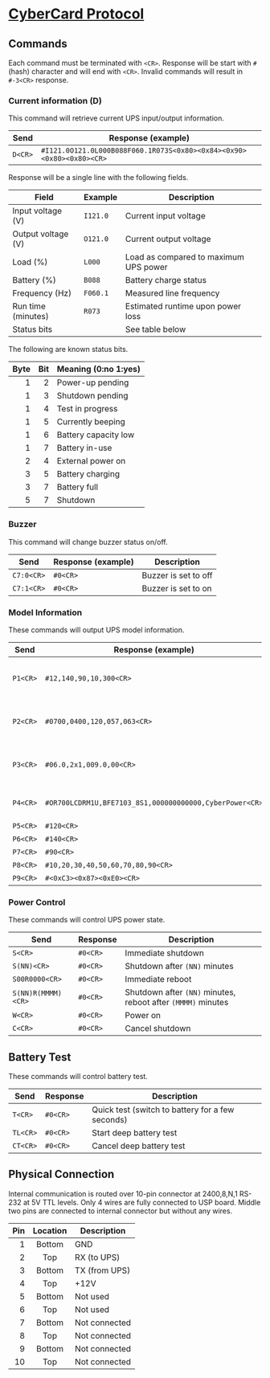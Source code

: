[CyberCard Protocol](https://medo64.com/cybercard/)
===================================================


## Commands

Each command must be terminated with `<CR>`. Response will be start with `#`
(hash) character and will end with `<CR>`. Invalid commands will result in
`#-3<CR>` response.


### Current information (D)

This command will retrieve current UPS input/output information.

| Send           | Response (example)                                                   |
|----------------|----------------------------------------------------------------------|
| `D<CR>`        | `#I121.0O121.0L000B088F060.1R073S<0x80><0x84><0x90><0x80><0x80><CR>` |

Response will be a single line with the following fields.

| Field              | Example  | Description                           |
|--------------------|----------|---------------------------------------|
| Input voltage (V)  | `I121.0` | Current input voltage                 |
| Output voltage (V) | `O121.0` | Current output voltage                |
| Load (%)           | `L000`   | Load as compared to maximum UPS power |
| Battery (%)        | `B088`   | Battery charge status                 |
| Frequency (Hz)     | `F060.1` | Measured line frequency               |
| Run time (minutes) | `R073`   | Estimated runtime upon power loss     |
| Status bits        |          | See table below                       |

The following are known status bits.

| Byte | Bit | Meaning (0:no 1:yes) |
|-----:|----:|----------------------|
|    1 |   2 | Power-up pending     |
|    1 |   3 | Shutdown pending     |
|    1 |   4 | Test in progress     |
|    1 |   5 | Currently beeping    |
|    1 |   6 | Battery capacity low |
|    1 |   7 | Battery in-use       |
|    2 |   4 | External power on    |
|    3 |   5 | Battery charging     |
|    3 |   7 | Battery full         |
|    5 |   7 | Shutdown             |


### Buzzer

This command will change buzzer status on/off.

| Send           | Response (example) | Description                            |
|----------------|--------------------|----------------------------------------|
| `C7:0<CR>`     | `#0<CR>`           | Buzzer is set to off                   |
| `C7:1<CR>`     | `#0<CR>`           | Buzzer is set to on                    |


### Model Information

These commands will output UPS model information.

| Send           | Response (example)                                      | Description                                                           |
|----------------|---------------------------------------------------------|-----------------------------------------------------------------------|
| `P1<CR>`       | `#12,140,90,10,300<CR>`                                 | Unknown, Voltage(max), Voltage(min), VoltageRange(%), Unknown         |
| `P2<CR>`       | `#0700,0400,120,057,063<CR>`                            | Power(VA), Power(W), Voltage(nominal), Frequency(min), Frequency(max) |
| `P3<CR>`       | `#06.0,2x1,009.0,00<CR>`                                | BatteryVoltage(nominal), Battery(layout), BatteryVA(nominal), Unknown |
| `P4<CR>`       | `#OR700LCDRM1U,BFE7103_8S1,000000000000,CyberPower<CR>` | Product name, Firmware, SerialNumber, Manufacturer                    |
| `P5<CR>`       | `#120<CR>`                                              | Voltage(nominal)                                                      |
| `P6<CR>`       | `#140<CR>`                                              | Voltage(max)                                                          |
| `P7<CR>`       | `#90<CR>`                                               | Voltage(min)                                                          |
| `P8<CR>`       | `#10,20,30,40,50,60,70,80,90<CR>`                       | Unknown                                                               |
| `P9<CR>`       | `#<0xC3><0x87><0xE0><CR>`                               | Unknown                                                               |


### Power Control

These commands will control UPS power state.

| Send               | Response | Description                                                  |
|--------------------|----------|--------------------------------------------------------------|
| `S<CR>`            | `#0<CR>` | Immediate shutdown                                           |
| `S(NN)<CR>`        | `#0<CR>` | Shutdown after `(NN)` minutes                                |
| `S00R0000<CR>`     | `#0<CR>` | Immediate reboot                                             |
| `S(NN)R(MMMM)<CR>` | `#0<CR>` | Shutdown after `(NN)` minutes, reboot after `(MMMM)` minutes |
| `W<CR>`            | `#0<CR>` | Power on                                                     |
| `C<CR>`            | `#0<CR>` | Cancel shutdown                                              |


## Battery Test

These commands will control battery test.

| Send           | Response | Description                                      |
|----------------|----------|--------------------------------------------------|
| `T<CR>`        | `#0<CR>` | Quick test (switch to battery for a few seconds) |
| `TL<CR>`       | `#0<CR>` | Start deep battery test                          |
| `CT<CR>`       | `#0<CR>` | Cancel deep battery test                         |


## Physical Connection

Internal communication is routed over 10-pin connector at 2400,8,N,1 RS-232 at
5V TTL levels. Only 4 wires are fully connected to USP board. Middle two pins
are connected to internal connector but without any wires.

| Pin | Location | Description   |
|----:|:--------:|---------------|
|   1 |  Bottom  | GND           |
|   2 |   Top    | RX (to UPS)   |
|   3 |  Bottom  | TX (from UPS) |
|   4 |   Top    | +12V          |
|   5 |  Bottom  | Not used      |
|   6 |   Top    | Not used      |
|   7 |  Bottom  | Not connected |
|   8 |   Top    | Not connected |
|   9 |  Bottom  | Not connected |
|  10 |   Top    | Not connected |
